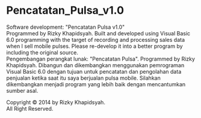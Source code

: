 # Pencatatan_Pulsa_v1.0
Software development: "Pencatatan Pulsa v1.0" <br>
Programmed by Rizky Khapidsyah. Built and developed using Visual Basic 6.0 programming with the target of recording and processing sales data when I sell mobile pulses. Please re-develop it into a better program by including the original source.
<br>
Pengembangan perangkat lunak: "Pencatatan Pulsa". Programmed by Rizky Khapidsyah. Dibangun dan dikembangkan menggunakan pemrograman Visual Basic 6.0 dengan tujuan untuk pencatatan dan pengolahan data penjualan ketika saat itu saya berjualan pulsa mobile. Silahkan dikembangkan menjadi program yang lebih baik dengan mencantumkan sumber asal.

Copyright © 2014 by Rizky Khapidsyah. <br>
All Right Reserved.
